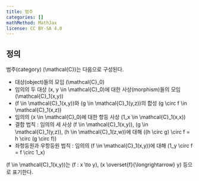 ```yaml
---
title: 범주
categories: []
mathMethod: MathJax
license: CC BY-SA 4.0
---
```


## 정의
범주(category) \(\mathcal{C}\)는 다음으로 구성된다.

* 대상(object)들의 모임 \(\mathcal{C}_0\)
* 임의의 두 대상 \(x, y \in \mathcal{C}_0\)에 대한 사상(morphism)들의 모임 \(\mathcal{C}_1(x,y)\)
* \(f \in \mathcal{C}_1(x,y)\)와 \(g \in \mathcal{C}_1(y,z)\)의 합성 \(g \circ f \in \mathcal{C}_1(x,z)\)
* 임의의 \(x \in \mathcal{C}_0\)에 대한 항등 사상 \(1_x \in \mathcal{C}_1(x,x)\)
* 결합 법칙 : 임의의 세 사상 \(f \in \mathcal{C}_1(x,y)\), \(g \in \mathcal{C}_1(y,z)\), \(h \in \mathcal{C}_1(z,w)\)에 대해 \((h \circ g) \circ f = h \circ (g \circ f)\)
* 좌항등원과 우항등원 법칙 : 임의의 \(f \in \mathcal{C}_1(x,y)\)에 대해 \(1_y \circ f = f \circ 1_x\)

\(f \in \mathcal{C}_1(x,y)\)는 \(f : x \to y\), \(x \overset{f}{\longrightarrow} y\) 등으로 표기한다.
